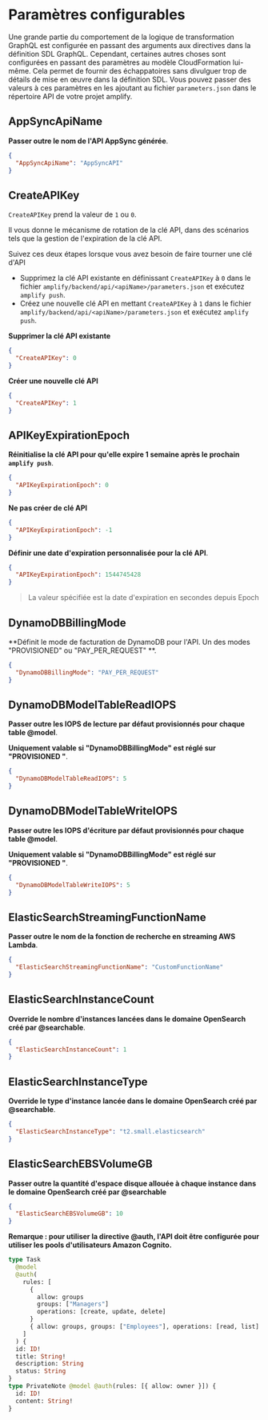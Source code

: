 # Paramètres configurables

Une grande partie du comportement de la logique de transformation GraphQL est configurée en passant des arguments aux directives dans la définition SDL GraphQL. Cependant, certaines autres choses sont configurées en passant des paramètres au modèle CloudFormation lui-même. Cela permet de fournir des échappatoires sans divulguer trop de détails de mise en œuvre dans la définition SDL. Vous pouvez passer des valeurs à ces paramètres en les ajoutant au fichier `parameters.json` dans le répertoire API de votre projet amplify.

## AppSyncApiName

**Passer outre le nom de l'API AppSync générée**.

```json
{
  "AppSyncApiName": "AppSyncAPI"
}
```

## CreateAPIKey

`CreateAPIKey` prend la valeur de `1` ou `0`.

Il vous donne le mécanisme de rotation de la clé API, dans des scénarios tels que la gestion de l'expiration de la clé API.

Suivez ces deux étapes lorsque vous avez besoin de faire tourner une clé d'API

- Supprimez la clé API existante en définissant `CreateAPIKey` à `0` dans le fichier `amplify/backend/api/<apiName>/parameters.json` et exécutez `amplify push`.
- Créez une nouvelle clé API en mettant `CreateAPIKey` à `1` dans le fichier `amplify/backend/api/<apiName>/parameters.json` et exécutez `amplify push`.

**Supprimer la clé API existante**

```json
{
  "CreateAPIKey": 0
}
```

**Créer une nouvelle clé API**

```json
{
  "CreateAPIKey": 1
}
```

## APIKeyExpirationEpoch

**Réinitialise la clé API pour qu'elle expire 1 semaine après le prochain `amplify push`**.

```json
{
  "APIKeyExpirationEpoch": 0
}
```

**Ne pas créer de clé API**

```json
{
  "APIKeyExpirationEpoch": -1
}
```

**Définir une date d'expiration personnalisée pour la clé API**.

```json
{
  "APIKeyExpirationEpoch": 1544745428
}
```

> La valeur spécifiée est la date d'expiration en secondes depuis Epoch

## DynamoDBBillingMode

**Définit le mode de facturation de DynamoDB pour l'API. Un des modes "PROVISIONED" ou "PAY_PER_REQUEST" **.

```json
{
  "DynamoDBBillingMode": "PAY_PER_REQUEST"
}
```

## DynamoDBModelTableReadIOPS

**Passer outre les IOPS de lecture par défaut provisionnés pour chaque table @model**.

**Uniquement valable si "DynamoDBBillingMode" est réglé sur "PROVISIONED "**.

```json
{
  "DynamoDBModelTableReadIOPS": 5
}
```

## DynamoDBModelTableWriteIOPS

**Passer outre les IOPS d'écriture par défaut provisionnés pour chaque table @model**.

**Uniquement valable si "DynamoDBBillingMode" est réglé sur "PROVISIONED "**.

```json
{
  "DynamoDBModelTableWriteIOPS": 5
}
```

## ElasticSearchStreamingFunctionName

**Passer outre le nom de la fonction de recherche en streaming AWS Lambda**.

```json
{
  "ElasticSearchStreamingFunctionName": "CustomFunctionName"
}
```

## ElasticSearchInstanceCount

**Override le nombre d'instances lancées dans le domaine OpenSearch créé par @searchable**.

```json
{
  "ElasticSearchInstanceCount": 1
}
```

## ElasticSearchInstanceType

**Override le type d'instance lancée dans le domaine OpenSearch créé par @searchable**.

```json
{
  "ElasticSearchInstanceType": "t2.small.elasticsearch"
}
```

## ElasticSearchEBSVolumeGB

**Passer outre la quantité d'espace disque allouée à chaque instance dans le domaine OpenSearch créé par @searchable**

```json
{
  "ElasticSearchEBSVolumeGB": 10
}
```

**Remarque : pour utiliser la directive @auth, l'API doit être configurée pour utiliser les pools d'utilisateurs Amazon Cognito.**

```graphql
type Task
  @model
  @auth(
    rules: [
      {
        allow: groups
        groups: ["Managers"]
        operations: [create, update, delete]
      }
      { allow: groups, groups: ["Employees"], operations: [read, list] }
    ]
  ) {
  id: ID!
  title: String!
  description: String
  status: String
}
type PrivateNote @model @auth(rules: [{ allow: owner }]) {
  id: ID!
  content: String!
}
```
